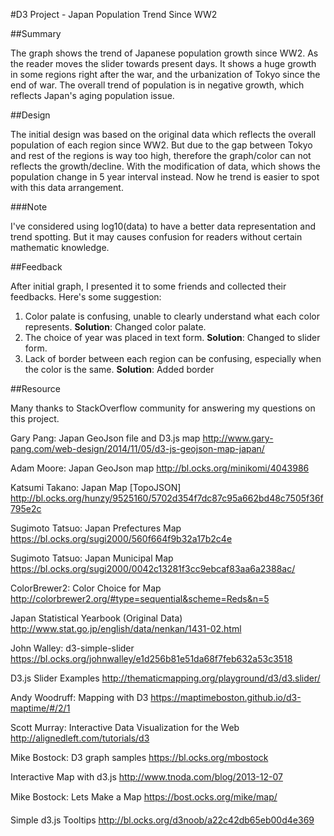 #D3 Project - Japan Population Trend Since WW2

##Summary

The graph shows the trend of Japanese population growth since WW2. As the reader moves the slider towards present days. It shows a huge growth in some regions right after the war, and the urbanization of Tokyo since the end of war. The overall trend of population is in negative growth, which reflects Japan's aging population issue. 

##Design

The initial design was based on the original data which reflects the overall population of each region since WW2. But due to the gap between Tokyo and rest of the regions is way too high, therefore the graph/color can not reflects the growth/decline. With the modification of data, which shows the population change in 5 year interval instead. Now he trend is easier to spot with this data arrangement. 

###Note

I've considered using log10(data) to have a better data representation and trend spotting. But it may causes confusion for readers without certain mathematic knowledge.

##Feedback

After initial graph, I presented it to some friends and collected their feedbacks. Here's some suggestion:
1. Color palate is confusing, unable to clearly understand what each color represents. 
**Solution**: Changed color palate.
2. The choice of year was placed in text form. 
**Solution**: Changed to slider form.
3. Lack of border between each region can be confusing, especially when the color is the same.
**Solution**: Added border

##Resource

Many thanks to StackOverflow community for answering my questions on this project.

Gary Pang: Japan GeoJson file and D3.js map
http://www.gary-pang.com/web-design/2014/11/05/d3-js-geojson-map-japan/

Adam Moore: Japan GeoJson map
http://bl.ocks.org/minikomi/4043986

Katsumi Takano: Japan Map [TopoJSON]
http://bl.ocks.org/hunzy/9525160/5702d354f7dc87c95a662bd48c7505f36f795e2c

Sugimoto Tatsuo: Japan Prefectures Map
https://bl.ocks.org/sugi2000/560f664f9b32a17b2c4e

Sugimoto Tatsuo: Japan Municipal Map
https://bl.ocks.org/sugi2000/0042c13281f3cc9ebcaf83aa6a2388ac/

ColorBrewer2: Color Choice for Map
http://colorbrewer2.org/#type=sequential&scheme=Reds&n=5

Japan Statistical Yearbook (Original Data)
http://www.stat.go.jp/english/data/nenkan/1431-02.html

John Walley: d3-simple-slider
https://bl.ocks.org/johnwalley/e1d256b81e51da68f7feb632a53c3518

D3.js Slider Examples
http://thematicmapping.org/playground/d3/d3.slider/

Andy Woodruff: Mapping with D3
https://maptimeboston.github.io/d3-maptime/#/2/1

Scott Murray: Interactive Data Visualization for the Web
http://alignedleft.com/tutorials/d3

Mike Bostock: D3 graph samples
https://bl.ocks.org/mbostock

Interactive Map with d3.js
http://www.tnoda.com/blog/2013-12-07

Mike Bostock: Lets Make a Map
https://bost.ocks.org/mike/map/

Simple d3.js Tooltips
http://bl.ocks.org/d3noob/a22c42db65eb00d4e369

